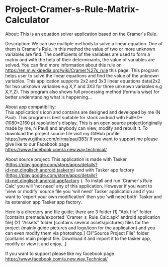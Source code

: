 # Project-Cramer-s-Rule-Matrix-Calculator
About:
      This is an equation solver application based on the Cramer's Rule.

Description:
      We can use multiple methods to solve a linear equation.
      One of them is Cramer's Rule. In this method the value of two or more unknown variables are find.
      The coefficients of the variables are used to form a matrix and with the help of their determinants,
      the value of variables are solved.
      You can find more information about this rule on https://en.m.wikipedia.org/wiki/Cramer%27s_rule this page.
      This program helps user to solve the linear equations and find the value of the unknown variables.
      This application supports 2x2 and 3x3 linear equations data(2x2 for two unknown variables e.g X,Y and
      3X3 for three unknown variables e.g X,Y,Z).
      This program also shows full processing method (formula wise) for better understanding what is happening...  

About app compatibility:  
      This application's icon and contains are designed and developed by me (N Paul).
      This program is best suitable for stock android with FullHD+ (1080*2160 p) resolution's display.
      This is an open source project(originally made by me, N Paul) and anybody can view, modify and rebuilt it.
      To download the project source file visit my GitHub profile https://www.github.com/nirmalpaul383/ 
      If you want to support me please give like to our Facebook page https://www.facebook.com/a.new.way.technical/

About source project:
      This application is made with Tasker (https://play.google.com/store/apps/details?id=net.dinglisch.android.taskerm)
      and with Tasker app factory (https://play.google.com/store/apps/details?id=net.dinglisch.android.appfactory ).
      To install and run 'Cramer's Rule Calc' you will 'not need' any of this application. However if you want to 'view or modify'
      source file you 'will need' Tasker application and if you want to 'export your own modification' then you 'will need
      both' Tasker and its extension app Tasker app factory.
          
Here is a directory and file guide:
      there are 3 folder
      (1) "Apk file" folder [contains premade/exported 'Cramer_s_Rule_Calc.apk' android application file]
      (2) "Assets" folder [contains several assets(pictures) files for the project (mainly guide pictures and logo/icon
          for the application) and you can even modify them via photoshop.]
      (3)"Source Project File" folder [contains main project file. Download it and import it to the tasker app, modify or view
       it and enjoy...]


If you want to support please like my facebook page https://www.facebook.com/a.new.way.Technical/
